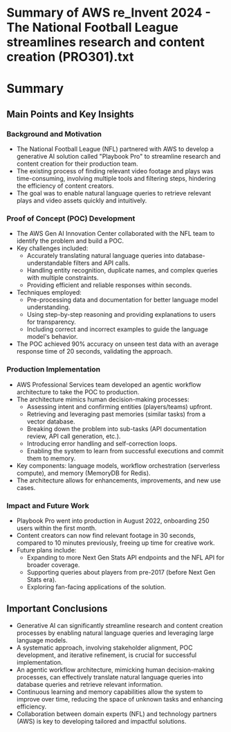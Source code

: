 # Summary of AWS re_Invent 2024 - The National Football League streamlines research and content creation (PRO301).txt

# Summary

## Main Points and Key Insights

### Background and Motivation

- The National Football League (NFL) partnered with AWS to develop a generative AI solution called "Playbook Pro" to streamline research and content creation for their production team.
- The existing process of finding relevant video footage and plays was time-consuming, involving multiple tools and filtering steps, hindering the efficiency of content creators.
- The goal was to enable natural language queries to retrieve relevant plays and video assets quickly and intuitively.

### Proof of Concept (POC) Development

- The AWS Gen AI Innovation Center collaborated with the NFL team to identify the problem and build a POC.
- Key challenges included:
  - Accurately translating natural language queries into database-understandable filters and API calls.
  - Handling entity recognition, duplicate names, and complex queries with multiple constraints.
  - Providing efficient and reliable responses within seconds.
- Techniques employed:
  - Pre-processing data and documentation for better language model understanding.
  - Using step-by-step reasoning and providing explanations to users for transparency.
  - Including correct and incorrect examples to guide the language model's behavior.
- The POC achieved 90% accuracy on unseen test data with an average response time of 20 seconds, validating the approach.

### Production Implementation

- AWS Professional Services team developed an agentic workflow architecture to take the POC to production.
- The architecture mimics human decision-making processes:
  - Assessing intent and confirming entities (players/teams) upfront.
  - Retrieving and leveraging past memories (similar tasks) from a vector database.
  - Breaking down the problem into sub-tasks (API documentation review, API call generation, etc.).
  - Introducing error handling and self-correction loops.
  - Enabling the system to learn from successful executions and commit them to memory.
- Key components: language models, workflow orchestration (serverless compute), and memory (MemoryDB for Redis).
- The architecture allows for enhancements, improvements, and new use cases.

### Impact and Future Work

- Playbook Pro went into production in August 2022, onboarding 250 users within the first month.
- Content creators can now find relevant footage in 30 seconds, compared to 10 minutes previously, freeing up time for creative work.
- Future plans include:
  - Expanding to more Next Gen Stats API endpoints and the NFL API for broader coverage.
  - Supporting queries about players from pre-2017 (before Next Gen Stats era).
  - Exploring fan-facing applications of the solution.

## Important Conclusions

- Generative AI can significantly streamline research and content creation processes by enabling natural language queries and leveraging large language models.
- A systematic approach, involving stakeholder alignment, POC development, and iterative refinement, is crucial for successful implementation.
- An agentic workflow architecture, mimicking human decision-making processes, can effectively translate natural language queries into database queries and retrieve relevant information.
- Continuous learning and memory capabilities allow the system to improve over time, reducing the space of unknown tasks and enhancing efficiency.
- Collaboration between domain experts (NFL) and technology partners (AWS) is key to developing tailored and impactful solutions.